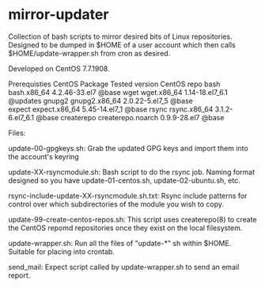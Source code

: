 # mirror-updater
Collection of bash scripts to mirror desired bits of Linux repositories.  Designed to be dumped in $HOME of a user account which then calls $HOME/update-wrapper.sh from cron as desired.

Developed on CentOS 7.7.1908.

Prerequisties            CentOS Package     Tested version    CentOS repo
bash                     bash.x86_64        4.2.46-33.el7     @base
wget                     wget.x86_64        1.14-18.el7_6.1   @updates
gnupg2                   gnupg2.x86_64      2.0.22-5.el7_5    @base             
expect                   expect.x86_64      5.45-14.el7_1     @base
rsync                    rsync.x86_64       3.1.2-6.el7_6.1   @base
createrepo               createrepo.noarch  0.9.9-28.el7      @base

Files:

update-00-gpgkeys.sh:
Grab the updated GPG keys and import them into the account's keyring

update-XX-rsyncmodule.sh:
Bash script to do the rsync job.  Naming format designed so you have update-01-centos.sh, update-02-ubuntu.sh, etc.

rsync-include-update-XX-rsyncmodule.sh.txt:
Rsync include patterns for control over which subdirectories of the module you wish to copy.

update-99-create-centos-repos.sh:
This script uses createrepo(8) to create the CentOS repomd repositories once they exist on the local filesystem.

update-wrapper.sh:
Run all the files of "update-\*" sh within $HOME.  Suitable for placing into crontab.  

send_mail:
Expect script called by update-wrapper.sh to send an email report.

